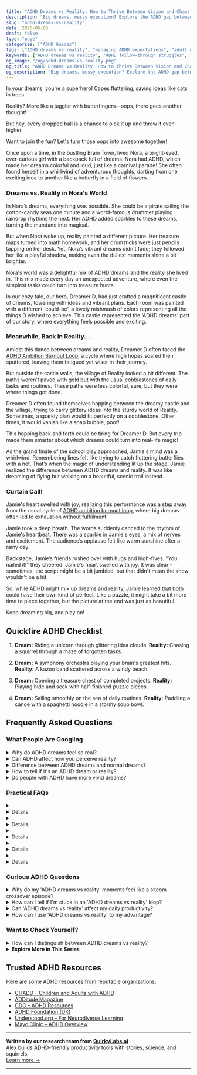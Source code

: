 ```yaml
---
title: "ADHD Dreams vs Reality: How to Thrive Between Vision and Chaos"
description: "Big dreams, messy execution? Explore the ADHD gap between ideas and follow-through—and learn fun, forgiving ways to turn ‘oops’ into outcomes."
slug: "adhd-dreams-vs-reality"
date: 2025-05-03
draft: false
type: "page"
categories: ["ADHD Guides"]
tags: ["ADHD dreams vs reality", "managing ADHD expectations", "adult ADHD vision and follow-through", "ADHD motivation strategies", "balancing ADHD life", "ADHD creative thinking", "turning ADHD challenges into opportunities"]
keywords: ["ADHD dreams vs reality", "ADHD follow-through struggles", "managing ADHD expectations", "ADHD dream execution", "balancing ADHD ambition", "adult ADHD life strategies", "overcoming ADHD chaos"]
og_image: "/og/adhd-dreams-vs-reality.png"
og_title: "ADHD Dreams vs Reality: How to Thrive Between Vision and Chaos"
og_description: "Big dreams, messy execution? Explore the ADHD gap between ideas and follow-through—and learn fun, forgiving ways to turn ‘oops’ into outcomes."
---
```


In your dreams, you're a superhero! Capes fluttering, saving ideas like cats in trees.

Reality? More like a juggler with butterfingers—oops, there goes another thought!

But hey, every dropped ball is a chance to pick it up and throw it even higher.

Want to join the fun? Let's turn those oops into awesome together!

Once upon a time, in the bustling Brain Town, lived Nora, a bright-eyed, ever-curious girl with a backpack full of dreams. Nora had ADHD, which made her dreams colorful and loud, just like a carnival parade! She often found herself in a whirlwind of adventurous thoughts, darting from one exciting idea to another like a butterfly in a field of flowers.

### Dreams vs. Reality in Nora's World

In Nora’s dreams, everything was possible. She could be a pirate sailing the cotton-candy seas one minute and a world-famous drummer playing raindrop rhythms the next. Her ADHD added sparkles to these dreams, turning the mundane into magical.

But when Nora woke up, reality painted a different picture. Her treasure maps turned into math homework, and her drumsticks were just pencils tapping on her desk. Yet, Nora’s vibrant dreams didn't fade; they followed her like a playful shadow, making even the dullest moments shine a bit brighter.

Nora's world was a delightful mix of ADHD dreams and the reality she lived in. This mix made every day an unexpected adventure, where even the simplest tasks could turn into treasure hunts.

In our cozy tale, our hero, Dreamer D, had just crafted a magnificent castle of dreams, towering with ideas and vibrant plans. Each room was painted with a different 'could-be', a lovely mishmash of colors representing all the things D wished to achieve. This castle represented the ‘ADHD dreams’ part of our story, where everything feels possible and exciting.

### Meanwhile, Back in Reality...

Amidst this dance between dreams and reality, Dreamer D often faced the [ADHD Ambition Burnout Loop](/pages/adhd-ambition-burnout-loop/), a cycle where high hopes soared then sputtered, leaving them fatigued yet wiser in their journey.

But outside the castle walls, the village of Reality looked a bit different. The paths weren’t paved with gold but with the usual cobblestones of daily tasks and routines. These paths were less colorful, sure, but they were where things got done.

Dreamer D often found themselves hopping between the dreamy castle and the village, trying to carry glittery ideas into the sturdy world of Reality. Sometimes, a sparkly plan would fit perfectly on a cobblestone. Other times, it would vanish like a soap bubble, poof!

This hopping back and forth could be tiring for Dreamer D. But every trip made them smarter about which dreams could turn into real-life magic!

As the grand finale of the school play approached, Jamie's mind was a whirlwind. Remembering lines felt like trying to catch fluttering butterflies with a net. That’s when the magic of understanding lit up the stage. Jamie realized the difference between ADHD dreams and reality. It was like dreaming of flying but walking on a beautiful, scenic trail instead.

### Curtain Call!

Jamie's heart swelled with joy, realizing this performance was a step away from the usual cycle of [ADHD ambition burnout loop](/pages/adhd-ambition-burnout-loop), where big dreams often led to exhaustion without fulfillment.

Jamie took a deep breath. The words suddenly danced to the rhythm of Jamie's heartbeat. There was a sparkle in Jamie's eyes, a mix of nerves and excitement. The audience’s applause felt like warm sunshine after a rainy day.

Backstage, Jamie’s friends rushed over with hugs and high-fives. "You nailed it!" they cheered. Jamie's heart swelled with joy. It was clear – sometimes, the script might be a bit jumbled, but that didn't mean the show wouldn't be a hit.

So, while ADHD might mix up dreams and reality, Jamie learned that both could have their own kind of perfect. Like a puzzle, it might take a bit more time to piece together, but the picture at the end was just as beautiful.

Keep dreaming big, and play on!

## Quickfire ADHD Checklist

1. **Dream:** Riding a unicorn through glittering idea clouds.
   **Reality:** Chasing a squirrel through a maze of forgotten tasks.

2. **Dream:** A symphony orchestra playing your brain's greatest hits.
   **Reality:** A kazoo band scattered across a windy beach.

3. **Dream:** Opening a treasure chest of completed projects.
   **Reality:** Playing hide and seek with half-finished puzzle pieces.

4. **Dream:** Sailing smoothly on the sea of daily routines.
   **Reality:** Paddling a canoe with a spaghetti noodle in a stormy soup bowl.

## Frequently Asked Questions



### What People Are Googling

<details><summary>Why do ADHD dreams feel so real?</summary><p>Absolutely, dreams can feel incredibly vivid for those of us with ADHD! This might be because our imaginative and creative brains are always buzzing with activity, even when we're asleep. During sleep, our mind doesn't necessarily slow down, leading to dreams that are not just vivid but often complex and emotionally engaging. It’s like our inner movie projector is always on, sometimes creating experiences so intense they feel real even after we wake up. Don't worry, you're not alone in this—consider it a testament to your rich, creative mind!</p></details>
<details><summary>Can ADHD affect how you perceive reality?</summary><p>Absolutely, ADHD can influence how one perceives and interacts with the world. Due to differences in attention, memory, and sensory processing, someone with ADHD might experience their environment in unique ways. For instance, they may feel overwhelmed in busy settings or miss subtle social cues, which can affect their interpretation of situations. Recognizing this can help in understanding oneself better and finding strategies to navigate daily life more comfortably.</p></details>
<details><summary>Difference between ADHD dreams and normal dreams?</summary><p>Oh, what an intriguing question! Dreams can be quite the nightly adventure for everyone, but for those with ADHD, they might be notably vivid or intense. People with ADHD often experience dreams that are more active or elaborate, possibly reflecting the dynamic nature of their waking thoughts. While everyone’s dream content can vary widely, those with ADHD might find their dreams are just another stage where their creativity and spontaneity shine through—even while they sleep! Isn’t that fascinating?</p></details>
<details><summary>How to tell if it's an ADHD dream or reality?</summary><p>It can be quite a challenge to distinguish between dreams and reality, especially when ADHD is part of your daily life. One cozy tip is to keep a little dream journal by your bed. When you wake up from a vivid dream, jot it down! This helps you not only keep track of your dreams but also gently guides your brain in recognizing the differences between your dreamy adventures and your waking experiences. This practice can be like having a cup of warm tea for your mind, soothing and clarifying!</p></details>
<details><summary>Do people with ADHD have more vivid dreams?</summary><p>Absolutely, many people with ADHD do report having more vivid and memorable dreams! This isn't too surprising when you think about the creative, fast-moving nature of the ADHD mind, which doesn't just turn off when it's time to sleep. These vivid dreams can be full of detail, wild storylines, and intense emotions. Remember, it's a common experience and just another way our unique brains keep life interesting, even when we're asleep!</p></details>



### Practical FAQs

<details><summary><details>What are common differences in ADHD dreams vs reality?<p>Individuals with ADHD often report more vivid, frequent, and intense dreams compared to those without the condition. In reality, their waking life may involve challenges with attention, impulsivity, and executive function, which are not typically present in their dreams.</p></details></summary><p>Oh, absolutely, dreams can feel like a whole different world, especially for someone with ADHD! When you're dreaming, your mind can create incredibly vivid and detailed scenarios. This richness in dreams isn't bogged down by the everyday challenges of attention, impulsivity, and executive functioning that you might face when you're awake. So, while your daytime experiences might sometimes feel a bit bumpy, your night-time adventures can be wonderfully free and unencumbered! It's like having a secret cinema in your head, showing the most fantastical films every night.</p></details>
<details><summary><details>How does understanding ADHD dreams vs reality help in managing ADHD?<p>Understanding the distinction between ADHD dreams and reality can help individuals and therapists identify the emotional and cognitive needs that might not be fully expressed or addressed in daily life. This awareness can lead to more tailored therapeutic approaches that address both waking challenges and subconscious processing.</p></details></summary><p>Absolutely, recognizing the difference between your dreams and day-to-day reality when you have ADHD can be incredibly insightful. Dreams might reveal deeper desires or stressors that don’t always make it to the surface during your busy days. By tuning into these dream signals, you or your therapist can tailor strategies that not only help manage day-to-day ADHD challenges but also address underlying emotional needs. This holistic approach can really enhance your overall well-being and help you feel more aligned and understood.</p></details>
<details><summary><details>Can ADHD dreams vs reality impact day-to-day functioning?<p>Yes, the vividness or intensity of dreams in ADHD individuals can impact their sleep quality, which in turn affects day-to-day functioning like concentration, mood, and overall energy levels. Recognizing and managing these dream-related issues can be crucial in improving life quality.</p></details></summary><p>Absolutely, dreams can indeed feel incredibly vivid for those with ADHD, and it's understandable how this can impact your day. If these intense dreams are disrupting your sleep, it might make concentrating, maintaining your mood, and keeping up your energy levels throughout the day a bit challenging. It’s important to address these sleep disturbances as they play a crucial role in managing ADHD symptoms effectively. Exploring strategies to improve sleep quality, perhaps with the help of a healthcare professional, could really help enhance your daily functioning and overall well-being.</p></details>
<details><summary><details>Are there therapeutic approaches specifically designed for understanding ADHD dreams vs reality?<p>While there are no therapies exclusively designed for understanding ADHD dreams versus reality, many therapeutic approaches such as cognitive behavioral therapy (CBT) and psychoanalysis can help individuals explore and understand the content and impact of their dreams on their waking life.</p></details></summary><p>Absolutely, dreams can be quite a puzzle, can't they? While there isn't a therapy solely focused on ADHD dreams versus reality, approaches like cognitive behavioral therapy (CBT) and psychoanalysis are wonderful tools for exploring this area. They can help you untangle the messages in your dreams and see how they might be influencing your day-to-day life. It's like having a cozy chat with your subconscious to better understand your thoughts and feelings, which can be really enlightening!</p></details>
<details><summary><details>How do ADHD dreams vs reality differ in children and adults?<p>Children with ADHD may have dreams that are more fantastical or adventurous compared to adults, reflecting their developmental stage and interests. Adults' dreams might involve more complex scenarios and emotions, mirroring the greater responsibilities and stresses of adult life. Both, however, can experience a significant disconnect between their dream experiences and daily realities.</p></details></summary><p>Absolutely, dreams can indeed look quite different for children and adults with ADHD. For children, their dreams often burst with wild adventures and vivid, fantastical elements that echo their boundless imagination and lively play during the day. As adults, the nature of dreams can shift to reflect more complex emotions and scenarios, perhaps weaving in the day’s worries or unfulfilled ambitions. Both ages might find a stark contrast between the freedom of their dream worlds and the structured demands of daily life, which can be particularly poignant for those with ADHD.</p></details>



### Curious ADHD Questions

<details><summary>Why do my 'ADHD dreams vs reality' moments feel like a sitcom crossover episode?</summary><p>Ah, that feeling is quite common and you're certainly not alone in experiencing it! With ADHD, our imaginative minds often script elaborate, vibrant scenarios where everything unfolds just as we envision. But when reality steps in, it doesn't always follow the same script, leading to those sitcom-like contrasts between what we dream up and what actually happens. It’s like living with a touch of creative scriptwriting in your day-to-day life, which can be unexpectedly amusing and, yes, sometimes a bit chaotic!</p></details>
<details><summary>How can I tell if I'm stuck in an 'ADHD dreams vs reality' loop?</summary><p>It's so common to find yourself caught in what we might call the 'ADHD dreams vs reality' loop, where your vibrant imagination and ambitious ideas don't always align with your everyday reality. A good indicator is when you often catch yourself daydreaming about big projects or life changes, but struggle with taking the initial steps or following through. It's like having a mind full of colorful balloons that just can't seem to lift off the ground. Remember, recognizing this is a fantastic first step, and gently guiding your dreams into actionable steps can be a wonderfully rewarding process.</p></details>
<details><summary>Can 'ADHD dreams vs reality' affect my daily productivity?</summary><p>Absolutely, it's quite common for individuals with ADHD to experience a vivid imagination where dreams and ideas can feel incredibly real and engaging. This rich inner world is a double-eded sword—it's a source of creativity and innovation, but it can sometimes make it challenging to stay grounded in everyday tasks. To help balance your dreams and day-to-day responsibilities, consider using tools like planners or apps to keep you on track, and set aside specific times to explore your ideas and dreams. This approach allows you to enjoy your imaginative bursts without letting them disrupt your productivity.</p></details>
<details><summary>How can I use 'ADHD dreams vs reality' to my advantage?</summary><p>Absolutely, using the concept of "ADHD dreams vs reality" to your advantage is a brilliant way to harness your creativity and drive! Begin by embracing the vivid dreams and boundless ideas that your ADHD brain generates. Then, gently guide these dreams towards achievable goals by breaking them down into smaller, manageable tasks. Keeping a journal can be a cozy way to map out your dreams and track your progress, turning those wonderful bursts of inspiration into tangible achievements in the real world.</p></details>



### Want to Check Yourself?

<details><summary>How can I distinguish between ADHD dreams vs reality?</summary><p>It's not uncommon for those of us with ADHD to have such vibrant, detailed dreams that they almost feel real! When trying to distinguish between dreams and reality, it can be helpful to keep a dream journal beside your bed. Write down what you remember as soon as you wake up—over time, you might start to notice patterns or triggers that help differentiate dreams from waking life. Also, chatting about your experiences with friends or a therapist can provide a sounding board to help validate and clarify your real-life experiences versus dreamscapes.</p></details>

<script type="application/ld+json">
{
  "@context": "https://schema.org",
  "@type": "FAQPage",
  "mainEntity": [
    {
      "@type": "Question",
      "name": "Why do ADHD dreams feel so real?",
      "acceptedAnswer": {
        "@type": "Answer",
        "text": "Absolutely, dreams can feel incredibly vivid for those of us with ADHD! This might be because our imaginative and creative brains are always buzzing with activity, even when we're asleep. During sleep, our mind doesn't necessarily slow down, leading to dreams that are not just vivid but often complex and emotionally engaging. It\u2019s like our inner movie projector is always on, sometimes creating experiences so intense they feel real even after we wake up. Don't worry, you're not alone in this\u2014consider it a testament to your rich, creative mind!"
      }
    },
    {
      "@type": "Question",
      "name": "Can ADHD affect how you perceive reality?",
      "acceptedAnswer": {
        "@type": "Answer",
        "text": "Absolutely, ADHD can influence how one perceives and interacts with the world. Due to differences in attention, memory, and sensory processing, someone with ADHD might experience their environment in unique ways. For instance, they may feel overwhelmed in busy settings or miss subtle social cues, which can affect their interpretation of situations. Recognizing this can help in understanding oneself better and finding strategies to navigate daily life more comfortably."
      }
    },
    {
      "@type": "Question",
      "name": "Difference between ADHD dreams and normal dreams?",
      "acceptedAnswer": {
        "@type": "Answer",
        "text": "Oh, what an intriguing question! Dreams can be quite the nightly adventure for everyone, but for those with ADHD, they might be notably vivid or intense. People with ADHD often experience dreams that are more active or elaborate, possibly reflecting the dynamic nature of their waking thoughts. While everyone\u2019s dream content can vary widely, those with ADHD might find their dreams are just another stage where their creativity and spontaneity shine through\u2014even while they sleep! Isn\u2019t that fascinating?"
      }
    },
    {
      "@type": "Question",
      "name": "How to tell if it's an ADHD dream or reality?",
      "acceptedAnswer": {
        "@type": "Answer",
        "text": "It can be quite a challenge to distinguish between dreams and reality, especially when ADHD is part of your daily life. One cozy tip is to keep a little dream journal by your bed. When you wake up from a vivid dream, jot it down! This helps you not only keep track of your dreams but also gently guides your brain in recognizing the differences between your dreamy adventures and your waking experiences. This practice can be like having a cup of warm tea for your mind, soothing and clarifying!"
      }
    },
    {
      "@type": "Question",
      "name": "Do people with ADHD have more vivid dreams?",
      "acceptedAnswer": {
        "@type": "Answer",
        "text": "Absolutely, many people with ADHD do report having more vivid and memorable dreams! This isn't too surprising when you think about the creative, fast-moving nature of the ADHD mind, which doesn't just turn off when it's time to sleep. These vivid dreams can be full of detail, wild storylines, and intense emotions. Remember, it's a common experience and just another way our unique brains keep life interesting, even when we're asleep!"
      }
    }
  ]
}
</script>
<script type="application/ld+json">
{
  "@context": "https://schema.org",
  "@type": "Article",
  "author": {
    "@type": "Person",
    "name": "QuirkyLabs",
    "url": "https://quirkylabs.ai/about"
  },
  "headline": "\"Unlock Joy: ADHD Dreams vs Reality - Embrace the Magic!\"",
  "mainEntityOfPage": "https://blog.quirkylabs.ai/pages/adhd-dreams-vs-reality/",
  "datePublished": "2025-05-03"
}
</script>
<script type="application/ld+json">
{
  "@context": "https://schema.org",
  "@type": "BreadcrumbList",
  "itemListElement": [
    {
      "@type": "ListItem",
      "position": 1,
      "name": "Home",
      "item": "https://quirkylabs.ai/"
    },
    {
      "@type": "ListItem",
      "position": 2,
      "name": "Blog",
      "item": "https://blog.quirkylabs.ai/"
    },
    {
      "@type": "ListItem",
      "position": 3,
      "name": "\"Unlock Joy: ADHD Dreams vs Reality - Embrace the Magic!\"",
      "item": "https://blog.quirkylabs.ai/pages/adhd-dreams-vs-reality/"
    }
  ]
}
</script>

<details>
<summary><strong>Explore More in This Series</strong></summary>

- [Adhd Sabotaging Success](/pages/adhd-sabotaging-success/)
- [Adhd Big Dreams No Follow Through](/pages/adhd-big-dreams-no-follow-through/)
- [Adhd Starting Everything](/pages/adhd-starting-everything/)
- [Adhd Want To Do Everything](/pages/adhd-want-to-do-everything/)
- [Adhd Productivity Vs Possibility](/pages/adhd-productivity-vs-possibility/)
- [Adhd Wasting Potential](/pages/adhd-wasting-potential/)
- [Adhd Fear Of Failure](/pages/adhd-fear-of-failure/)
- [Adhd Ambition Burnout Loop](/pages/adhd-ambition-burnout-loop/)
</details>



## Trusted ADHD Resources

Here are some ADHD resources from reputable organizations:

- [CHADD – Children and Adults with ADHD](https://chadd.org)
- [ADDitude Magazine](https://www.additudemag.com)
- [CDC – ADHD Resources](https://www.cdc.gov/ncbddd/adhd)
- [ADHD Foundation (UK)](https://www.adhdfoundation.org.uk)
- [Understood.org – For Neurodiverse Learning](https://www.understood.org)
- [Mayo Clinic – ADHD Overview](https://www.mayoclinic.org/diseases-conditions/adhd)


---

**Written by our research team from [QuirkyLabs.ai](https://quirkylabs.ai)**  
Alex builds ADHD-friendly productivity tools with stories, science, and squirrels.  
[Learn more →](https://quirkylabs.ai)

---